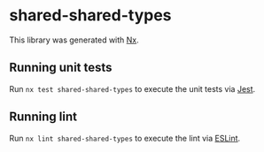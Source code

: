 # shared-shared-types

This library was generated with [Nx](https://nx.dev).

## Running unit tests

Run `nx test shared-shared-types` to execute the unit tests via [Jest](https://jestjs.io).

## Running lint

Run `nx lint shared-shared-types` to execute the lint via [ESLint](https://eslint.org/).
